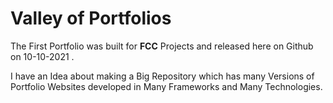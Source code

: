 <h1>Valley of Portfolios</h1>

<p>The First Portfolio was built for <strong>FCC</strong> Projects and released here on Github on 10-10-2021 .</p>
<p>I have an Idea about making a Big Repository which has many Versions of Portfolio Websites developed in Many Frameworks and Many Technologies.</p>
<p></p>
